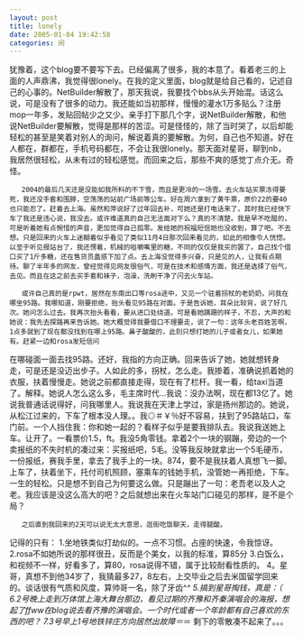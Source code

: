 ```yaml
---
layout: post
title: lonely 
date: 2005-01-04 19:42:58
categories: 闲
---
```

犹豫着，这个blog要不要写下去。已经偏离了很多，我的本意了。看着老三的上面的人声鼎沸，我觉得很lonely。在我的定义里面，blog就是给自己看的，记述自己的心事的。NetBuilder解散了，那天我说，我要找个bbs从头开始混。话这么说，可是没有了很多的动力。我还能如当初那样，慢慢的灌水1万多贴么？注册mop一年多，发贴回帖少之又少。亲手打下那几个字，说NetBuilder解散，和他说NetBuilder要解散，觉得是那样的苦涩。可是怪怪的，除了当时哭了，以后却能轻松的甚至是笑着对别人的询问，解说着真的要解散。为何，自己也不知道。好在人都在，群都在，手机号码都在，不会让我很lonely。那天面对星哥，聊到nb，我居然很轻松，从未有过的轻松感觉。而回来之后，那些不爽的感觉丁点介无。奇怪。

       2004的最后几天还是没能如我所料的不下雪，而且是更冷的一场雪。去火车站买票冻得要死，我还没手套和围脖，空荡荡的站前广场前等公车。好在周六拿到了黄牛票，原价22的要40也只能忍了。赶着去上海。虽然和萍说好了过年回去补，可她还是打电话来了，其时我已经快下车了我还是违心说，我没去。或许难道真的自己无法面对下么？真的不清楚。我是早不吃醋的，可是听着她有点惋惜的声音，更加觉得自己孤零。发给她的祝福短信她也没收到，算了吧。不去想。只是回来的火车上迷糊着似乎看见了类似11月4日那次回来看见的，如此的相像令人恍惚。以至于听见报站台了，我还愣着，机械的咀嚼嘴里的糖，不同的仅仅是我买的罢了。自己找个借口买了1斤多糖，还在售货员蛊惑下加了点。去上海没觉得多兴奋，只是见的人，让我有点期待。聊了半年多的网友，曾经觉得见网友很俗气，可是在技术和感情方面，我还是选择了俗气，去见。而且在这之前去买手套和袜子，泡澡，洗刷干净了闪去火车站。

       或许自己真的是rpwt，居然在东南出口等rosa途中，又见一个驻着拐杖的老奶奶，问我在哪坐95路。我哪知道，刚要拒绝，抬头看见95路在对面。于是告诉她，耳朵比较背，说了好几次。她问怎么过去。我再次抬头看看，要从进口处绕道。可是看她蹒跚的样子，不忍，大声的和她说：我先去探路再来告诉她。她大概觉得我要借口不理要走，说了一句：这年头老百姓苦啊，1点多就到了现在都没找到在哪上95路。鼻子酸酸的，此刻只想打她的儿子或者女儿，如果她有。赶紧一边和rosa发短信问
在哪碰面一面去找95路。还好，我指的方向正确。回来告诉了她，她就想转身走，可是还是没迈出步子。人如此的多，拐杖，怎么走。我掺着，准确说抓着她的衣服，扶着慢慢走。她说之前都直接走得，现在有了栏杆。我一看，给taxi当道了。解释。她说人怎么这么多，毛主席时代...我说：没办法啊，现在都13亿了。她说我普通话说得好，问我哪里人。我说我在天津上学过，家是扬州那边的。她说，从松江过来的，下车了根本没人理。。我◎＃￥％好不容易，扶到了95路站口，车门前。一个人挡住我：你和她一起的？看样子似乎是要我排队去。我说我送她上车。让开了。一看票价1.5，ft。我没5角零钱。拿着2个一块的钢蹦，旁边的一个卖报纸的不失时机的凑过来：买报纸吧，5毛。没等我反映就拿出一个5毛硬币，一份报纸，赛我手里，拿去了我手上的一块。874，要不是我扶着人真想飞一脚。上车了，扶着坐下，托付司机照顾，塞乘车的钱她手机，没管她一再拒绝，下车。一生的轻松。只是想不到自己为何要这么做。只是蹦出了一句：老吾老以及人之老。我应该是没这么高大的吧？之后就想出来在火车站门口碰见的那样，是不是个局？

       之后直到我回来的2天可以说无太大意思，逛街吃饭聊天，走得腿酸。

记得的只有：
1.坐地铁类似打劫似的。一点不习惯。占座的快速，令我惊讶。
2.rosa不如她所说的那样很丑，反而是个美女，以我的标准，算85分
3.白饭么，和视频不一样，好看多了，算80，rosa说得不错，属于比较耐看性质的。
4。星哥，真想不到他34岁了，我猜最多27，8左右，上交毕业之后去米国留学回来的。谈话很有气质和风度，算帅哥一名，除了牙齿^_^
5.搞到星哥掏钱，真是：（
6.2号晚上走到万体馆上海大舞台那边，看见过期的齐豫和齐秦演唱会的海报，想起了ffww在blog说去看齐豫的演唱会。一个时代或者一个年龄都有自己喜欢的东西的吧？
7.3号早上1号地铁锌庄方向居然出故障＝_＝
剩下的零散凑不起来了。。。